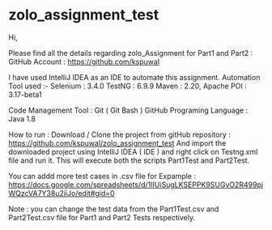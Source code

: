 # zolo_assignment_test

Hi,

Please find all the details regarding zolo_Assignment for Part1 and Part2 :
GitHub Account : https://github.com/kspuwal

I have used IntelliJ IDEA as an IDE to automate this assignment. 
Automation Tool used :-
Selenium : 3.4.0
TestNG : 6.9.9
Maven : 2.20, 
Apache POI : 3.17-beta1

Code Management Tool :
Git ( Git Bash )
GitHub
Programing Language :
Java 1.8


How to run :
Download / Clone the project from gitHub repository : https://github.com/kspuwal/zolo_assignment_test 
And import the downloaded project using IntelliJ IDEA ( IDE ) and right click on Testng.xml file and run it. 
This will execute both the scripts Part1Test and Part2Test.

You can addd more test cases in .csv file for Expample : https://docs.google.com/spreadsheets/d/1IIUiSugLKSEPPK9SUGvO2R499pjWQzcVA7Y38u2iiJo/edit#gid=0

Note : you can change the test data from the Part1Test.csv and Part2Test.csv file for Part1 and Part2 Tests respectively. 

